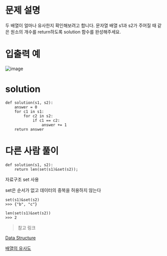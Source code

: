 # 문제 설명

두 배열이 얼마나 유사한지 확인해보려고 합니다. 문자열 배열 s1과 s2가 주어질 때 같은 원소의 개수를 return하도록 solution 함수를 완성해주세요.

# 입출력 예

![image](https://github.com/sseinn/practice/assets/143159192/3876834b-7065-43c5-a8f0-42e38fc7e6cd)

# solution

```
def solution(s1, s2):
    answer = 0
    for c1 in s1:
        for c2 in s2:
            if c1 == c2:
                answer += 1
    return answer
```

# 다른 사람 풀이
```
def solution(s1, s2):
    return len(set(s1)&set(s2));

```

자료구조 set 사용

set은 순서가 없고 데이터의 중복을 허용하지 않는다

```
set(s1)&set(s2)
>>> {"b", "c"}

len(set(s1)&set(s2))
>>> 2
```
> 참고 링크

[Data Structure](https://docs.python.org/3/tutorial/datastructures.html)

[배열의 유사도](https://school.programmers.co.kr/learn/courses/30/lessons/120903)
